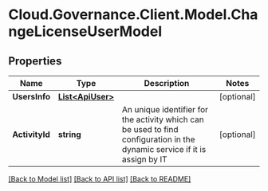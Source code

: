 # Cloud.Governance.Client.Model.ChangeLicenseUserModel
## Properties

Name | Type | Description | Notes
------------ | ------------- | ------------- | -------------
**UsersInfo** | [**List&lt;ApiUser&gt;**](ApiUser.md) |  | [optional] 
**ActivityId** | **string** | An unique identifier for the activity which can be used to find configuration in the dynamic service if it is assign by IT | [optional] 

[[Back to Model list]](../README.md#documentation-for-models) [[Back to API list]](../README.md#documentation-for-api-endpoints) [[Back to README]](../README.md)

